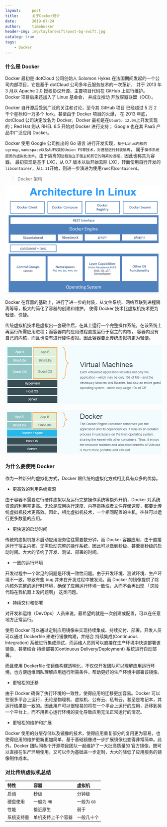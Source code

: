 ```yaml
---
layout:     post
title:      关于Docker简介
date:       2019-07-24
author:     timebusker
header-img: img/taylorswift/post-bg-swift.jpg
catalog: true
tags:
    - Docker
---  
```


### 什么是 Docker

Docker 最初是 dotCloud 公司创始人 Solomon Hykes 在法国期间发起的一个公司内部项目，它是基于 dotCloud 公司多年云服务技术的一次革新，
并于 2013 年 3 月以 Apache 2.0 授权协议开源，主要项目代码在 GitHub 上进行维护。Docker 项目后来还加入了 Linux 基金会，
并成立推动 开放容器联盟（OCI）。

Docker 自开源后受到广泛的关注和讨论，至今其 GitHub 项目 已经超过 5 万 2 千个星标和一万多个 fork。甚至由于 Docker 项目的火爆，
在 2013 年底，dotCloud 公司决定改名为 Docker。Docker 最初是在`Ubuntu 12.04`上开发实现的；Red Hat 则从 RHEL 6.5 开始对 Docker 进行支持；
Google 也在其 PaaS 产品中广泛应用 Docker。

Docker 使用 Google 公司推出的 Go 语言 进行开发实现，`基于Linux内核的cgroup,namespace以及AUFS类的Union FS等技术，对进程进行封装隔离`，
属于`操作系统层面的虚拟化技术`。由于隔离的`进程独立于宿主和其它的隔离的进程`，因此也称其为容器。
最初实现是基于 LXC，从 0.7 版本以后开始去除 LXC，转而使用自行开发的`libcontainer`，从`1.11`开始，则进一步演进为使用`runC`和`containerd`。

> Docker 架构

![Docker 架构](/img/docker/docker-on-linux.png)

Docker 在容器的基础上，进行了进一步的封装，从文件系统、网络互联到进程隔离等等，极大的简化了容器的创建和维护。
使得 Docker 技术比虚拟机技术更为轻便、快捷。

传统虚拟机技术是虚拟出一套硬件后，在其上运行一个完整操作系统，在该系统上再运行所需应用进程；而容器内的应用进程直接运行于宿主的内核，
容器内没有自己的内核，而且也没有进行硬件虚拟。因此容器要比传统虚拟机更为轻便。

![虚拟机](/img/docker/virtualization.png)

![Docker](/img/docker/docker.png)

### 为什么要使用 Docker

作为一种新兴的虚拟化方式，Docker 跟传统的虚拟化方式相比具有众多的优势。

- 更高效的利用系统资源

由于容器不需要进行硬件虚拟以及运行完整操作系统等额外开销，Docker 对系统资源的利用率更高。无论是应用执行速度、内存损耗或者文件存储速度，都要比传统虚拟机技术更高效。因此，相比虚拟机技术，一个相同配置的主机，往往可以运行更多数量的应用。

- 更快速的启动时间

传统的虚拟机技术启动应用服务往往需要数分钟，而 Docker 容器应用，由于直接运行于宿主内核，无需启动完整的操作系统，因此可以做到秒级、甚至毫秒级的启动时间。大大的节约了开发、测试、部署的时间。

- 一致的运行环境

开发过程中一个常见的问题是环境一致性问题。由于开发环境、测试环境、生产环境不一致，导致有些 bug 并未在开发过程中被发现。而 Docker 的镜像提供了除内核外完整的运行时环境，确保了应用运行环境一致性，从而不会再出现 「这段代码在我机器上没问题啊」 这类问题。

- 持续交付和部署

对开发和运维（DevOps）人员来说，最希望的就是一次创建或配置，可以在任意地方正常运行。

使用 Docker 可以通过定制应用镜像来实现持续集成、持续交付、部署。开发人员可以通过 Dockerfile 来进行镜像构建，并结合 持续集成(Continuous Integration) 系统进行集成测试，而运维人员则可以直接在生产环境中快速部署该镜像，甚至结合 持续部署(Continuous Delivery/Deployment) 系统进行自动部署。

而且使用 Dockerfile 使镜像构建透明化，不仅仅开发团队可以理解应用运行环境，也方便运维团队理解应用运行所需条件，帮助更好的生产环境中部署该镜像。

- 更轻松的迁移

由于 Docker 确保了执行环境的一致性，使得应用的迁移更加容易。Docker 可以在很多平台上运行，无论是物理机、虚拟机、公有云、私有云，甚至是笔记本，其运行结果是一致的。因此用户可以很轻易的将在一个平台上运行的应用，迁移到另一个平台上，而不用担心运行环境的变化导致应用无法正常运行的情况。

- 更轻松的维护和扩展

Docker 使用的分层存储以及镜像的技术，使得应用重复部分的复用更为容易，也使得应用的维护更新更加简单，基于基础镜像进一步扩展镜像也变得非常简单。此外，Docker 团队同各个开源项目团队一起维护了一大批高质量的 官方镜像，既可以直接在生产环境使用，又可以作为基础进一步定制，大大的降低了应用服务的镜像制作成本。

### 对比传统虚拟机总结

<table>
<thead>
<tr>
<th style="text-align:left">特性</th>
<th style="text-align:left">容器</th>
<th style="text-align:left">虚拟机</th>
</tr>
</thead>
<tbody>
<tr>
<td style="text-align:left">启动</td>
<td style="text-align:left">秒级</td>
<td style="text-align:left">分钟级</td>
</tr>
<tr>
<td style="text-align:left">硬盘使用</td>
<td style="text-align:left">一般为 <code>MB</code></td>
<td style="text-align:left">一般为 <code>GB</code></td>
</tr>
<tr>
<td style="text-align:left">性能</td>
<td style="text-align:left">接近原生</td>
<td style="text-align:left">弱于</td>
</tr>
<tr>
<td style="text-align:left">系统支持量</td>
<td style="text-align:left">单机支持上千个容器</td>
<td style="text-align:left">一般几十个</td>
</tr>
</tbody>
</table>